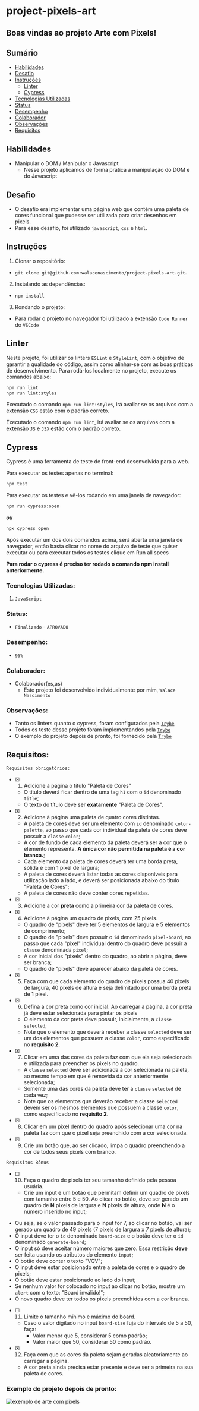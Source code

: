 # project-pixels-art

## Boas vindas ao projeto Arte com Pixels!

## Sumário

- [Habilidades](#habilidades)
- [Desafio](#desafio)
- [Instruções](#instruções)
  - [Linter](#linter)
  - [Cypress](#cypress)
- [Tecnologias Utilizadas](#tecnologias-utilizadas)
- [Status](#status)
- [Desempenho](#desempenho)
- [Colaborador](#colaborador)
- [Observações](#observações)
- [Requisitos](#requisitos)



## Habilidades

- Manipular o DOM / Manipular o Javascript
  - Nesse projeto aplicamos de forma prática a manipulação do DOM e do Javascript

## Desafio

- O desafio era implementar uma página web que contém uma paleta de cores funcional que pudesse ser utilizada para criar desenhos em pixels.
- Para esse desafio, foi utilizado `javascript`, `css` e `html`.

## Instruções

1. Clonar o repositório:
  * `git clone git@github.com:walacenascimento/project-pixels-art.git`.

2. Instalando as dependências:
  * `npm install`

3. Rondando o projeto:
  * Para rodar o projeto no navegador foi utilizado a extensão `Code Runner` do `VSCode`

## Linter

Neste projeto, foi utilizar os linters `ESLint` e `StyleLint`, com o objetivo de garantir a qualidade do código, assim como
alinhar-se com as boas práticas de desenvolvimento.
Para rodá-los localmente no projeto, execute os comandos abaixo:

```bash
npm run lint
npm run lint:styles
```

Executado o comando `npm run lint:styles`, irá avaliar se os arquivos com a extensão `CSS` estão com o padrão correto.

Executado o comando `npm run lint`, irá avaliar se os arquivos com a extensão `JS` e `JSX` estão com o padrão correto.

## Cypress

Cypress é uma ferramenta de teste de front-end desenvolvida para a web.

Para executar os testes apenas no terminal:

```bash
npm test
```

Para executar os testes e vê-los rodando em uma janela de navegador:

```bash
npm run cypress:open
```

***ou***

```bash
npx cypress open
```
Após executar um dos dois comandos acima, será aberta uma janela de navegador, então basta clicar no nome do arquivo de teste que quiser executar
ou para executar todos os testes clique em Run all specs

**Para rodar o cypress é preciso ter rodado o comando npm install anteriormente.**

 ### Tecnologias Utilizadas:
1. `JavaScript`

### Status:
 - `Finalizado` - `APROVADO`

### Desempenho:
  * `95%`

### Colaborador:
* Colaborador(es,as)
    * Este projeto foi desenvolvido individualmente por mim, `Walace Nascimento`

### Observações:
- Tanto os linters quanto o cypress, foram configurados pela <a href="https://betrybe.com">`Trybe`</a>
- Todos os teste desse projeto foram implementandos pela <a href="https://betrybe.com">`Trybe`</a>
- O exemplo do projeto depois de pronto, foi fornecido pela <a href="https://betrybe.com">`Trybe`</a>

## Requisitos:
`Requisitos obrigatórios:`
- [x] 1. Adicione à página o título "Paleta de Cores"
  - O título deverá ficar dentro de uma tag `h1` com o `id` denominado `title`;
  - O texto do título deve ser **exatamente** "Paleta de Cores".

- [x] 2. Adicione à página uma paleta de quatro cores distintas.
  - A paleta de cores deve ser um elemento com `id` denominado `color-palette`, ao passo que cada cor individual da paleta de cores deve possuir a `classe` `color`;
  - A cor de fundo de cada elemento da paleta deverá ser a cor que o elemento representa. **A única cor não permitida na paleta é a cor branca.**;
  - Cada elemento da paleta de cores deverá ter uma borda preta, sólida e com 1 pixel de largura;
  - A paleta de cores deverá listar todas as cores disponíveis para utilização lado a lado, e deverá ser posicionada abaixo do título "Paleta de Cores";
  - A paleta de cores não deve conter cores repetidas.

- [x] 3. Adicione a cor **preta** como a primeira cor da paleta de cores.

- [x] 4. Adicione à página um quadro de pixels, com 25 pixels.
  - O quadro de "pixels" deve ter 5 elementos de largura e 5 elementos de comprimento;
  - O quadro de "pixels" deve possuir o `id` denominado `pixel-board`, ao passo que cada "pixel" individual dentro do quadro deve possuir a `classe` denominada `pixel`;
  - A cor inicial dos "pixels" dentro do quadro, ao abrir a página, deve ser branca;
  -  O quadro de "pixels" deve aparecer abaixo da paleta de cores.

- [x] 5. Faça com que cada elemento do quadro de pixels possua 40 pixels de largura, 40 pixels de altura e seja delimitado por uma borda preta de 1 pixel.

- [x] 6. Defina a cor preta como cor inicial. Ao carregar a página, a cor preta já deve estar selecionada para pintar os pixels
  - O elemento da cor preta deve possuir, inicialmente, a `classe` `selected`;
  - Note que o elemento que deverá receber a classe `selected` deve ser um dos elementos que possuem a classe `color`, como especificado no **requisito 2**.

- [x] 7. Clicar em uma das cores da paleta faz com que ela seja selecionada e utilizada para preencher os pixels no quadro.
  - A `classe` `selected` deve ser adicionada à cor selecionada na paleta, ao mesmo tempo em que é removida da cor anteriormente selecionada;
  - Somente uma das cores da paleta deve ter a `classe` `selected` de cada vez;
  - Note que os elementos que deverão receber a classe `selected` devem ser os mesmos elementos que possuem a classe `color`, como especificado no **requisito 2**.

- [x] 8. Clicar em um pixel dentro do quadro após selecionar uma cor na paleta faz com que o pixel seja preenchido com a cor selecionada.

- [x] 9. Crie um botão que, ao ser clicado, limpa o quadro preenchendo a cor de todos seus pixels com branco.


`Requisitos Bônus`
- [ ] 10. Faça o quadro de pixels ter seu tamanho definido pela pessoa usuária.
  - Crie um input e um botão que permitam definir um quadro de pixels com tamanho entre 5 e 50. Ao clicar no botão, deve ser gerado um quadro de **N** pixels de largura e **N** pixels de altura, onde **N** é o número inserido no input;
 - Ou seja, se o valor passado para o input for 7, ao clicar no botão, vai ser gerado um quadro de 49 pixels (7 pixels de largura x 7 pixels de altura);
- O input deve ter o `id` denominado `board-size` e o botão deve ter o `id` denominado `generate-board`;
- O input só deve aceitar número maiores que zero. Essa restrição **deve** ser feita usando os atributos do elemento `input`;
- O botão deve conter o texto "VQV";
- O input deve estar posicionado entre a paleta de cores e o quadro de pixels;
- O botão deve estar posicionado ao lado do input;
- Se nenhum valor for colocado no input ao clicar no botão, mostre um `alert` com o texto: "Board inválido!";
- O novo quadro deve ter todos os pixels preenchidos com a cor branca.


- [ ] 11. Limite o tamanho mínimo e máximo do board.
  - Caso o valor digitado no input `board-size` fuja do intervalo de 5 a 50, faça:
    - Valor menor que 5, considerar 5 como padrão;
    - Valor maior que 50, considerar 50 como padrão.

- [x] 12. Faça com que as cores da paleta sejam geradas aleatoriamente ao carregar a página.
  - A cor preta ainda precisa estar presente e deve ser a primeira na sua paleta de cores.






### Exemplo do projeto depois de pronto:

![exemplo de arte com pixels](./art-with-pixels.gif)
